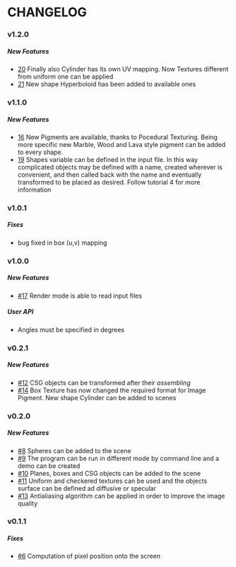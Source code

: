 # CHANGELOG

### v1.2.0
##### New Features
- [20](https://github.com/AnnaPivetta/KTracer/pull/20) Finally also Cylinder has its own UV mapping. Now Textures different from uniform one can be applied
- [21](https://github.com/AnnaPivetta/KTracer/pull/21) New shape Hyperboloid has been added to available ones


### v1.1.0
##### New Features
 - [16](https://github.com/AnnaPivetta/KTracer/pull/16) New Pigments are available, thanks to Pocedural Texturing. Being more specific new
   Marble, Wood and Lava style pigment can be added to every shape.
 - [19](https://github.com/AnnaPivetta/KTracer/pull/19) Shapes variable can be defined in the input file. In this way complicated objects 
   may be defined with a name, created wherever is convenient,  and then called back with the name and eventually transformed 
   to be placed as desired.
   Follow tutorial 4 for more information
   

### v1.0.1
##### Fixes
- bug fixed in box (u,v) mapping

### v1.0.0
##### New Features
 - [#17](https://github.com/AnnaPivetta/KTracer/pull/17) Render mode is able to read input files
##### User API 
 - Angles must be specified in degrees


### v0.2.1
##### New Features
 - [#12](https://github.com/AnnaPivetta/KTracer/pull/12) CSG objects can be transformed after their _assembling_
 - [#14](https://github.com/AnnaPivetta/KTracer/pull/14) Box Texture has now changed the required format for Image Pigment. New shape Cylinder can be added to scenes


### v0.2.0
##### New Features
 - [#8](https://github.com/AnnaPivetta/KTracer/pull/8) Spheres can be added to the scene
 - [#9](https://github.com/AnnaPivetta/KTracer/pull/9) The program can be run in different mode by command line and a demo can be created
 - [#10](https://github.com/AnnaPivetta/KTracer/pull/10) Planes, boxes and CSG objects can be added to the scene
 - [#11](https://github.com/AnnaPivetta/KTracer/pull/11) Uniform and checkered textures can be used and the objects surface can be defined ad diffusive or specular
 - [#13](https://github.com/AnnaPivetta/KTracer/pull/13) Antialiasing algorithm can be applied in order to improve the image quality

### v0.1.1
##### Fixes
 - [#6](https://github.com/AnnaPivetta/CNGIF/issues/6) Computation of pixel position onto the screen

